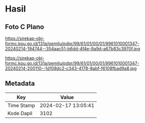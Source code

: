# Hasil

## Foto C Plano

https://sirekap-obj-formc.kpu.go.id/131a/pemilu/pdpr/99/61/01/00/01/9961010001347-20240214-194744--354aac51-b6dd-4f4e-9a9d-a67b83c3970f.jpg

https://sirekap-obj-formc.kpu.go.id/131a/pemilu/pdpr/99/61/01/00/01/9961010001347-20240214-200110--1d108dc2-c343-4178-8abf-f6108fbad9a8.jpg


## Metadata

| Key        | Value               |
| ---------- | ------------------- |
| Time Stamp | 2024-02-17 13:05:41 |
| Kode Dapil | 3102                |




